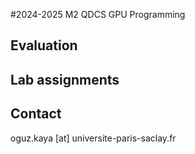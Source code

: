 #2024-2025 M2 QDCS GPU Programming

## Evaluation

## Lab assignments

## Contact
  oguz.kaya [at] universite-paris-saclay.fr
